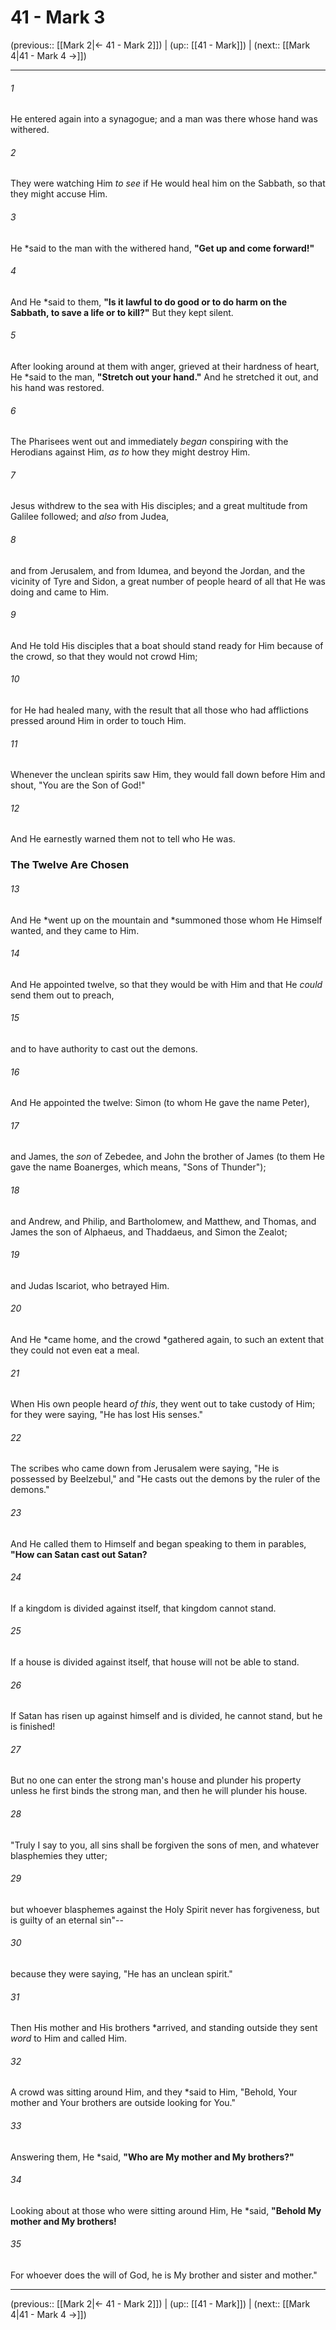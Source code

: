 # 41 - Mark 3

(previous:: [[Mark 2|← 41 - Mark 2]]) | (up:: [[41 - Mark]]) | (next:: [[Mark 4|41 - Mark 4 →]])

***


###### 1 
He entered again into a synagogue; and a man was there whose hand was withered. 

###### 2 
They were watching Him _to see_ if He would heal him on the Sabbath, so that they might accuse Him. 

###### 3 
He *said to the man with the withered hand, **"Get up and come forward!"** 

###### 4 
And He *said to them, **"Is it lawful to do good or to do harm on the Sabbath, to save a life or to kill?"** But they kept silent. 

###### 5 
After looking around at them with anger, grieved at their hardness of heart, He *said to the man, **"Stretch out your hand."** And he stretched it out, and his hand was restored. 

###### 6 
The Pharisees went out and immediately _began_ conspiring with the Herodians against Him, _as to_ how they might destroy Him. 

###### 7 
Jesus withdrew to the sea with His disciples; and a great multitude from Galilee followed; and _also_ from Judea, 

###### 8 
and from Jerusalem, and from Idumea, and beyond the Jordan, and the vicinity of Tyre and Sidon, a great number of people heard of all that He was doing and came to Him. 

###### 9 
And He told His disciples that a boat should stand ready for Him because of the crowd, so that they would not crowd Him; 

###### 10 
for He had healed many, with the result that all those who had afflictions pressed around Him in order to touch Him. 

###### 11 
Whenever the unclean spirits saw Him, they would fall down before Him and shout, "You are the Son of God!" 

###### 12 
And He earnestly warned them not to tell who He was.

### The Twelve Are Chosen 

###### 13 
And He *went up on the mountain and *summoned those whom He Himself wanted, and they came to Him. 

###### 14 
And He appointed twelve, so that they would be with Him and that He _could_ send them out to preach, 

###### 15 
and to have authority to cast out the demons. 

###### 16 
And He appointed the twelve: Simon (to whom He gave the name Peter), 

###### 17 
and James, the _son_ of Zebedee, and John the brother of James (to them He gave the name Boanerges, which means, "Sons of Thunder"); 

###### 18 
and Andrew, and Philip, and Bartholomew, and Matthew, and Thomas, and James the son of Alphaeus, and Thaddaeus, and Simon the Zealot; 

###### 19 
and Judas Iscariot, who betrayed Him. 

###### 20 
And He *came home, and the crowd *gathered again, to such an extent that they could not even eat a meal. 

###### 21 
When His own people heard _of this_, they went out to take custody of Him; for they were saying, "He has lost His senses." 

###### 22 
The scribes who came down from Jerusalem were saying, "He is possessed by Beelzebul," and "He casts out the demons by the ruler of the demons." 

###### 23 
And He called them to Himself and began speaking to them in parables, **"How can Satan cast out Satan?** 

###### 24 
If a kingdom is divided against itself, that kingdom cannot stand. 

###### 25 
If a house is divided against itself, that house will not be able to stand. 

###### 26 
If Satan has risen up against himself and is divided, he cannot stand, but he is finished! 

###### 27 
But no one can enter the strong man's house and plunder his property unless he first binds the strong man, and then he will plunder his house. 

###### 28 
"Truly I say to you, all sins shall be forgiven the sons of men, and whatever blasphemies they utter; 

###### 29 
but whoever blasphemes against the Holy Spirit never has forgiveness, but is guilty of an eternal sin"-- 

###### 30 
because they were saying, "He has an unclean spirit." 

###### 31 
Then His mother and His brothers *arrived, and standing outside they sent _word_ to Him and called Him. 

###### 32 
A crowd was sitting around Him, and they *said to Him, "Behold, Your mother and Your brothers are outside looking for You." 

###### 33 
Answering them, He *said, **"Who are My mother and My brothers?"** 

###### 34 
Looking about at those who were sitting around Him, He *said, **"Behold My mother and My brothers!** 

###### 35 
For whoever does the will of God, he is My brother and sister and mother."

***

(previous:: [[Mark 2|← 41 - Mark 2]]) | (up:: [[41 - Mark]]) | (next:: [[Mark 4|41 - Mark 4 →]])

